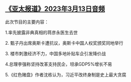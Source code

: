 <!--1678738879000-->
[《亚太报道》2023年3月13日音频](https://www.rfa.org/mandarin/yataibaodao/apr-audio/yp-03132023101116.html)
------

<p>此次节目的主要内容：</p><p>1.率先披露非典真相的蒋彦永医生去世</p><p>2. 甄子丹出席奥斯卡遭抗议，奥斯卡中国人权奖颁奖同地举行</p><p>3. 楼市刺激经济不力，中国多地补贴车企引发降价战</p><p>4.总理李强称坚持改革支持民企，坦承GDP5%增长不易</p><p>5.《红色赌盘》作者沈栋认为，习近平改终身制是史上最大贪腐</p>
